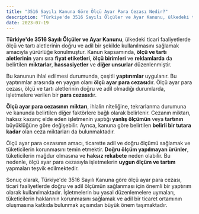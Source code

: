 ```yaml
---
title: "3516 Sayılı Kanuna Göre Ölçü Ayar Para Cezası Nedir?"
description: "Türkiye'de 3516 Sayılı Ölçüler ve Ayar Kanunu, ülkedeki ticari faaliyetlerde ölçü ve tartı aletlerinin doğru ve adil bir şekilde kullanılmasını sağlamak amacıyla yürürlüğe konulmuştur."
date: 2023-07-19
---
```


**Türkiye'de 3516 Sayılı Ölçüler ve Ayar Kanunu**, ülkedeki ticari faaliyetlerde ölçü ve tartı aletlerinin doğru ve adil
bir şekilde kullanılmasını sağlamak amacıyla yürürlüğe konulmuştur. Kanun kapsamında, **ölçü ve tartı aletlerinin** yanı
sıra **fiyat etiketleri**, **ölçü birimleri** ve **reklamlarda** da belirtilen **miktarlar**, **hassasiyetler**
ve **diğer unsurlar** düzenlenmiştir.

Bu kanunun ihlal edilmesi durumunda, çeşitli **yaptırımlar** uygulanır. Bu yaptırımlar arasında en yaygın olanı **ölçü
ayar para cezası**dır. Ölçü ayar para cezası, ölçü ve tartı aletlerinin doğru ve adil olmadığı durumlarda, işletmelere
verilen bir **para cezası**dır.

**Ölçü ayar para cezasının** **miktarı**, ihlalin niteliğine, tekrarlanma durumuna ve kanunda belirtilen diğer
faktörlere bağlı olarak belirlenir. Cezanın miktarı, haksız kazanç elde eden işletmenin yaptığı **yanlış ölçümün** veya
**tartının** büyüklüğüne göre değişebilir. Ayrıca, kanuna göre belirtilen **belirli bir tutara kadar** olan ceza
miktarları da bulunmaktadır.

Ölçü ayar para cezasının amacı, ticarette adil ve doğru ölçümü sağlamak ve tüketicilerin korunmasını temin etmektir.
**Doğru ölçüm yapılmayan ürünler**, tüketicilerin mağdur olmasına ve **haksız rekabete** neden olabilir. Bu nedenle, ölçü
ayar para cezasıyla işletmelerin **uygun ölçüm ve tartım** yapmaları teşvik edilmektedir.

Sonuç olarak, Türkiye'de 3516 Sayılı Kanuna göre ölçü ayar para cezası, ticari faaliyetlerde doğru ve adil ölçümün
sağlanması için önemli bir yaptırım olarak kullanılmaktadır. İşletmelerin bu yasal düzenlemelere uymaları, tüketicilerin
haklarının korunmasını sağlamak ve adil bir ticaret ortamının oluşmasına katkıda bulunmak açısından büyük önem
taşımaktadır.
